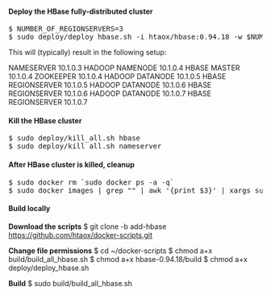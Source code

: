 #### Deploy the HBase fully-distributed cluster

<pre>
$ NUMBER_OF_REGIONSERVERS=3
$ sudo deploy/deploy_hbase.sh -i htaox/hbase:0.94.18 -w $NUMBER_OF_REGIONSERVERS
</pre>

This will (typically) result in the following setup:

NAMESERVER         10.1.0.3
HADOOP NAMENODE    10.1.0.4
HBASE MASTER       10.1.0.4
ZOOKEEPER          10.1.0.4
HADOOP DATANODE    10.1.0.5
HBASE REGIONSERVER 10.1.0.5
HADOOP DATANODE    10.1.0.6
HBASE REGIONSERVER 10.1.0.6
HADOOP DATANODE    10.1.0.7
HBASE REGIONSERVER 10.1.0.7

#### Kill the HBase cluster

<pre>
$ sudo deploy/kill_all.sh hbase
$ sudo deploy/kill_all.sh nameserver
</pre>

#### After HBase cluster is killed, cleanup
<pre>
$ sudo docker rm `sudo docker ps -a -q`
$ sudo docker images | grep "<none>" | awk '{print $3}' | xargs sudo docker rmi
</pre>

#### Build locally

__Download the scripts__
    $ git clone -b add-hbase https://github.com/htaox/docker-scripts.git

__Change file permissions__
    $ cd ~/docker-scripts
    $ chmod a+x build/build_all_hbase.sh
    $ chmod a+x hbase-0.94.18/build
    $ chmod a+x deploy/deploy_hbase.sh

__Build__
    $ sudo build/build_all_hbase.sh


